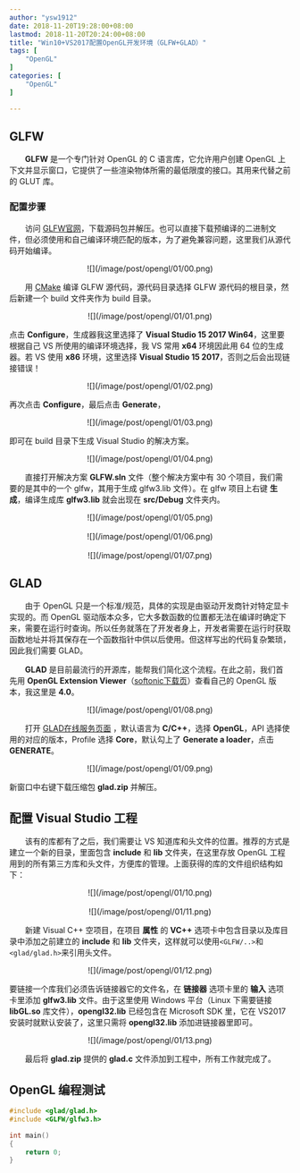 ```yaml
---
author: "ysw1912"
date: 2018-11-20T19:28:00+08:00
lastmod: 2018-11-20T20:24:00+08:00
title: "Win10+VS2017配置OpenGL开发环境（GLFW+GLAD）"
tags: [
    "OpenGL"
]
categories: [
    "OpenGL"
]

---
```


## GLFW

&emsp;&emsp;**GLFW** 是一个专门针对 OpenGL 的 C 语言库，它允许用户创建 OpenGL 上下文并显示窗口，它提供了一些渲染物体所需的最低限度的接口。其用来代替之前的 GLUT 库。

### 配置步骤

&emsp;&emsp;访问 [GLFW官网](http://www.glfw.org/download.html/)，下载源码包并解压。也可以直接下载预编译的二进制文件，但必须使用和自己编译环境匹配的版本，为了避免兼容问题，这里我们从源代码开始编译。
<div align=center>![](/image/post/opengl/01/00.png)</div>

&emsp;&emsp;用 [CMake](https://cmake.org/download/) 编译 GLFW 源代码，源代码目录选择 GLFW 源代码的根目录，然后新建一个 build 文件夹作为 build 目录。
<div align=center>![](/image/post/opengl/01/01.png)</div>

点击 **Configure**，生成器我这里选择了 **Visual Studio 15 2017 Win64**，这里要根据自己 VS 所使用的编译环境选择，我 VS 常用 **x64** 环境因此用 64 位的生成器。若 VS 使用 **x86** 环境，这里选择 **Visual Studio 15 2017**，否则之后会出现链接错误！
<div align=center>![](/image/post/opengl/01/02.png)</div>

再次点击 **Configure**，最后点击 **Generate**，
<div align=center>![](/image/post/opengl/01/03.png)</div>

即可在 build 目录下生成 Visual Studio 的解决方案。
<div align=center>![](/image/post/opengl/01/04.png)</div>

&emsp;&emsp;直接打开解决方案 **GLFW.sln** 文件（整个解决方案中有 30 个项目，我们需要的是其中的一个 glfw，其用于生成 glfw3.lib 文件）。在 glfw 项目上右键 **生成**，编译生成库 **glfw3.lib** 就会出现在 **src/Debug** 文件夹内。
<div align=center>![](/image/post/opengl/01/05.png)</div>
&nbsp;
<div align=center>![](/image/post/opengl/01/06.png)</div>
&nbsp;
<div align=center>![](/image/post/opengl/01/07.png)</div>

## GLAD

&emsp;&emsp;由于 OpenGL 只是一个标准/规范，具体的实现是由驱动开发商针对特定显卡实现的。而 OpenGL 驱动版本众多，它大多数函数的位置都无法在编译时确定下来，需要在运行时查询。所以任务就落在了开发者身上，开发者需要在运行时获取函数地址并将其保存在一个函数指针中供以后使用。但这样写出的代码复杂繁琐，因此我们需要 GLAD。

&emsp;&emsp;**GLAD** 是目前最流行的开源库，能帮我们简化这个流程。在此之前，我们首先用 **OpenGL Extension Viewer**（[softonic下载页](https://opengl-extensions-viewer.en.softonic.com/)）查看自己的 OpenGL 版本，我这里是 **4.0**。
<div align=center>![](/image/post/opengl/01/08.png)</div>

&emsp;&emsp;打开 [GLAD在线服务页面](http://glad.dav1d.de/) ，默认语言为 **C/C++**，选择 **OpenGL**，API 选择使用的对应的版本，Profile 选择 **Core**，默认勾上了 **Generate a loader**，点击 **GENERATE**。
<div align=center>![](/image/post/opengl/01/09.png)</div>

新窗口中右键下载压缩包 **glad.zip** 并解压。


## 配置 Visual Studio 工程

&emsp;&emsp;该有的库都有了之后，我们需要让 VS 知道库和头文件的位置。推荐的方式是建立一个新的目录，里面包含 **include** 和 **lib** 文件夹，在这里存放 OpenGL 工程用到的所有第三方库和头文件，方便库的管理。上面获得的库的文件组织结构如下：
<div align=center>![](/image/post/opengl/01/10.png)</div>
&nbsp;
<div align=center>![](/image/post/opengl/01/11.png)</div>

&emsp;&emsp;新建 Visual C++ 空项目，在项目 **属性** 的 **VC\+\+** 选项卡中包含目录以及库目录中添加之前建立的 **include** 和 **lib** 文件夹，这样就可以使用``<GLFW/..>``和`<glad/glad.h>`来引用头文件。
<div align=center>![](/image/post/opengl/01/12.png)</div>

要链接一个库我们必须告诉链接器它的文件名，在 **链接器** 选项卡里的 **输入** 选项卡里添加 **glfw3.lib** 文件。由于这里使用 Windows 平台（Linux 下需要链接 **libGL.so** 库文件），**opengl32.lib** 已经包含在 Microsoft SDK 里，它在 VS2017 安装时就默认安装了，这里只需将 **opengl32.lib** 添加进链接器里即可。
<div align=center>![](/image/post/opengl/01/13.png)</div>

&emsp;&emsp;最后将 **glad.zip** 提供的 **glad.c** 文件添加到工程中，所有工作就完成了。

## OpenGL 编程测试

```cpp
#include <glad/glad.h>
#include <GLFW/glfw3.h>

int main()
{
    return 0;
}

```
